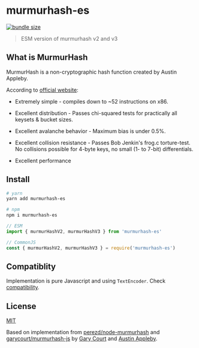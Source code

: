 
# murmurhash-es

[![bundle size](https://flat.badgen.net/bundlephobia/minzip/murmurhash-es)](https://bundlephobia.com/package/murmurhash-es)

> ESM version of murmurhash v2 and v3

## What is MurmurHash

MurmurHash is a non-cryptographic hash function created by Austin Appleby.

According to [official website](https://sites.google.com/site/murmurhash/):

- Extremely simple - compiles down to ~52 instructions on x86.

- Excellent distribution - Passes chi-squared tests for practically all keysets & bucket sizes.

- Excellent avalanche behavior - Maximum bias is under 0.5%.

- Excellent collision resistance - Passes Bob Jenkin's frog.c torture-test. No collisions possible for 4-byte keys, no small (1- to 7-bit) differentials.

- Excellent performance

## Install

```sh
# yarn
yarn add murmurhash-es

# npm
npm i murmurhash-es
```

```js
// ESM
import { murmurHashV2, murmurHashV3 } from 'murmurhash-es'

// CommonJS
const { murmurHashV2, murmurHashV3 } = require('murmurhash-es')
```

## Compatiblity

Implementation is pure Javascript and using `TextEncoder`. Check [compatibility](https://developer.mozilla.org/en-US/docs/Web/API/TextEncoder#browser_compatibility).

## License

[MIT](./LICENSE.md)

Based on implementation from [perezd/node-murmurhash](perezd/node-murmurhash) and
[garycourt/murmurhash-js](https://github.com/garycourt/murmurhash-js)
by [Gary Court](mailto:gary.court@gmail.com) and [Austin Appleby](mailto:aappleby@gmail.com).

